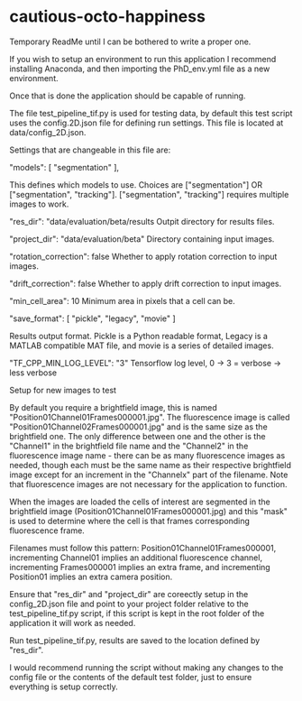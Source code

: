 # cautious-octo-happiness

Temporary ReadMe until I can be bothered to write a proper one.

If you wish to setup an environment to run this application I recommend installing Anaconda, and then importing the PhD_env.yml file as a new environment.

Once that is done the application should be capable of running.

The file test_pipeline_tif.py is used for testing data, by default this test script uses the config.2D.json file for defining run settings. This file is located at data/config_2D.json.

Settings that are changeable in this file are:

"models": [
    "segmentation"
],

This defines which models to use. Choices are ["segmentation"] OR ["segmentation", "tracking"]. ["segmentation", "tracking"] requires multiple images to work.     

"res_dir": "data/evaluation/beta/results
Outpit directory for results files.

"project_dir": "data/evaluation/beta"
Directory containing input images. 

"rotation_correction": false
Whether to apply rotation correction to input images.

"drift_correction": false
Whether to apply drift correction to input images.

"min_cell_area": 10
Minimum area in pixels that a cell can be.

"save_format": [
    "pickle",
    "legacy",
    "movie"
]

Results output format. Pickle is a Python readable format, Legacy is a MATLAB compatible MAT file, and movie is a series of detailed images.

"TF_CPP_MIN_LOG_LEVEL": "3"
Tensorflow log level, 0 -> 3 = verbose -> less verbose

Setup for new images to test

By default you require a brightfield image, this is named "Position01Channel01Frames000001.jpg". The fluorescence image is called "Position01Channel02Frames000001.jpg" and is the same size as the brightfield one. The only difference between one and the other is the "Channel1" in the brightfield file name and the "Channel2" in the fluorescence image name - there can be as many fluorescence images as needed, though each must be the same name as their respective brightfield image except for an increment in the "Channelx" part of the filename. Note that fluorescence images are not necessary for the application to function. 

When the images are loaded the cells of interest are segmented in the brightfield image (Position01Channel01Frames000001.jpg) and this "mask" is used to determine where the cell is that frames corresponding fluorescence frame.

Filenames must follow this pattern: Position01Channel01Frames000001, incrementing Channel01 implies an additional fluorescence channel, incrementing Frames000001 implies an extra frame, and incrementing Position01 implies an extra camera position.

Ensure that "res_dir" and "project_dir" are coreectly setup in the config_2D.json file and point to your project folder relative to the test_pipeline_tif.py script, if this script is kept in the root folder of the application it will work as needed.

Run test_pipeline_tif.py, results are saved to the location defined by "res_dir".

I would recommend running the script without making any changes to the config file or the contents of the default test folder, just to ensure everything is setup correctly.